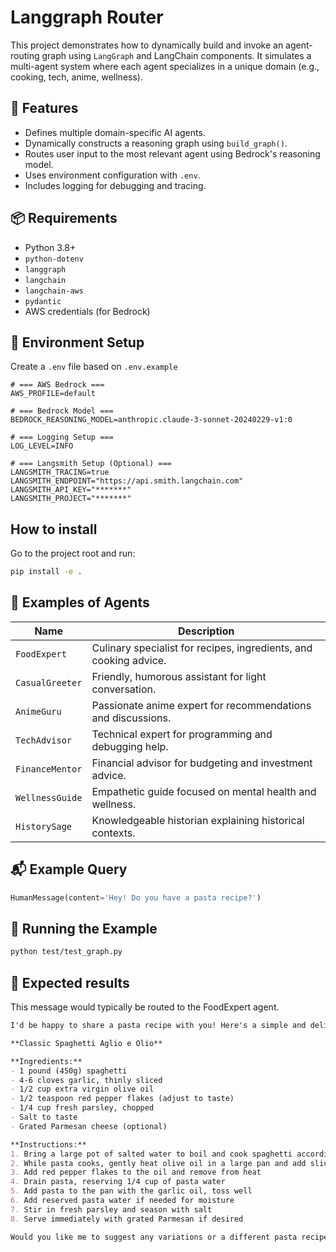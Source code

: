 # Langgraph Router

This project demonstrates how to dynamically build and invoke an agent-routing graph using `LangGraph` and LangChain components. It simulates a multi-agent system where each agent specializes in a unique domain (e.g., cooking, tech, anime, wellness).

## 🔧 Features

* Defines multiple domain-specific AI agents.
* Dynamically constructs a reasoning graph using `build_graph()`.
* Routes user input to the most relevant agent using Bedrock's reasoning model.
* Uses environment configuration with `.env`.
* Includes logging for debugging and tracing.


## 📦 Requirements

* Python 3.8+
* `python-dotenv`
* `langgraph`
* `langchain`
* `langchain-aws`
* `pydantic`
* AWS credentials (for Bedrock)

## 📁 Environment Setup

Create a `.env` file based on `.env.example`

```env
# === AWS Bedrock ===
AWS_PROFILE=default

# === Bedrock Model ===
BEDROCK_REASONING_MODEL=anthropic.claude-3-sonnet-20240229-v1:0

# === Logging Setup ===
LOG_LEVEL=INFO

# === Langsmith Setup (Optional) ===
LANGSMITH_TRACING=true
LANGSMITH_ENDPOINT="https://api.smith.langchain.com"
LANGSMITH_API_KEY="*******"
LANGSMITH_PROJECT="*******"
```
## How to install
Go to the project root and run:
```bash
pip install -e .
```


## 🧠 Examples of Agents

| Name            | Description                                                       |
| --------------- | ----------------------------------------------------------------- |
| `FoodExpert`    | Culinary specialist for recipes, ingredients, and cooking advice. |
| `CasualGreeter` | Friendly, humorous assistant for light conversation.              |
| `AnimeGuru`     | Passionate anime expert for recommendations and discussions.      |
| `TechAdvisor`   | Technical expert for programming and debugging help.              |
| `FinanceMentor` | Financial advisor for budgeting and investment advice.            |
| `WellnessGuide` | Empathetic guide focused on mental health and wellness.           |
| `HistorySage`   | Knowledgeable historian explaining historical contexts.           |

## 📬 Example Query
```python 
HumanMessage(content='Hey! Do you have a pasta recipe?')
```

## 🚀 Running the Example
```bash 
python test/test_graph.py
```

## 📓 Expected results
This message would typically be routed to the FoodExpert agent.

```md
I'd be happy to share a pasta recipe with you! Here's a simple and delicious one:

**Classic Spaghetti Aglio e Olio**

**Ingredients:**
- 1 pound (450g) spaghetti
- 4-6 cloves garlic, thinly sliced
- 1/2 cup extra virgin olive oil
- 1/2 teaspoon red pepper flakes (adjust to taste)
- 1/4 cup fresh parsley, chopped
- Salt to taste
- Grated Parmesan cheese (optional)

**Instructions:**
1. Bring a large pot of salted water to boil and cook spaghetti according to package directions until al dente
2. While pasta cooks, gently heat olive oil in a large pan and add sliced garlic, cooking until just golden (be careful not to burn it)
3. Add red pepper flakes to the oil and remove from heat
4. Drain pasta, reserving 1/4 cup of pasta water
5. Add pasta to the pan with the garlic oil, toss well
6. Add reserved pasta water if needed for moisture
7. Stir in fresh parsley and season with salt
8. Serve immediately with grated Parmesan if desired

Would you like me to suggest any variations or a different pasta recipe instead?
```



